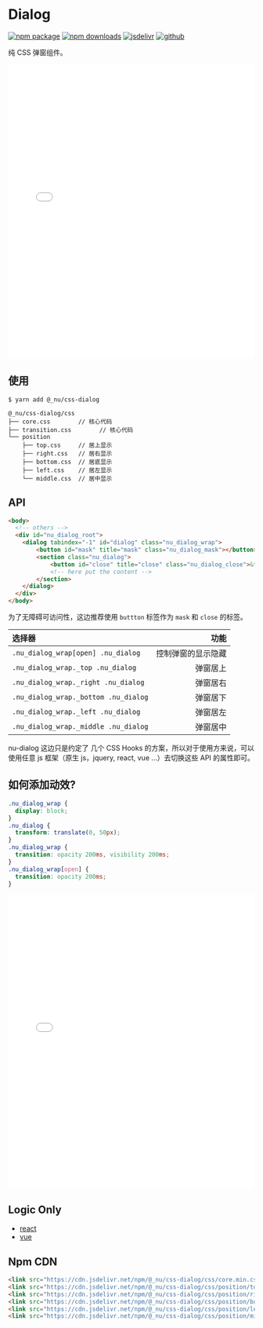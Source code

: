 # Dialog

[![npm package][npm-badge]][npm-url]
[![npm downloads][npm-downloads]][npm-url]
[![jsdelivr][jsdelivr-badge]][jsdelivr-url]
[![github][git-badge]][git-url]

[npm-badge]: https://img.shields.io/npm/v/@_nu/css-dialog.svg
[npm-url]: https://www.npmjs.org/package/@_nu/css-dialog
[npm-downloads]: https://img.shields.io/npm/dw/@_nu/css-dialog
[git-url]: https://github.com/nu-system/css-dialog
[git-badge]: https://img.shields.io/github/stars/nu-system/css-dialog.svg?style=social
[jsdelivr-badge]: https://data.jsdelivr.com/v1/package/npm/@_nu/css-dialog/badge
[jsdelivr-url]: https://www.jsdelivr.com/package/npm/@_nu/css-dialog

纯 CSS 弹窗组件。

<iframe height="600" style="width: 100%;" scrolling="no" title="nu-dialog-js" src="//codepen.io/ziven27/embed/joKGvJ/?height=265&theme-id=dark&default-tab=html,result" frameborder="no" allowtransparency="true" allowfullscreen="true">
  See the Pen <a href='https://codepen.io/ziven27/pen/joKGvJ/'>nu-dialog-js</a> by ziven27
  (<a href='https://codepen.io/ziven27'>@ziven27</a>) on <a href='https://codepen.io'>CodePen</a>.
</iframe>

## 使用

```
$ yarn add @_nu/css-dialog
```

```
@_nu/css-dialog/css
├── core.css        // 核心代码
├── transition.css        // 核心代码
└── position
    ├── top.css     // 居上显示
    ├── right.css   // 居右显示
    ├── bottom.css  // 居底显示
    ├── left.css    // 居左显示
    └── middle.css  // 居中显示
```

## API

```HTML
<body>
  <!-- others -->
  <div id="nu_dialog_root">
    <dialog tabindex="-1" id="dialog" class="nu_dialog_wrap">
        <button id="mask" title="mask" class="nu_dialog_mask"></button>
        <section class="nu_dialog">
            <button id="close" title="close" class="nu_dialog_close">&times;</button>
            <!-- here put the content -->
        </section>
    </dialog>
  </div>
</body>
```

为了无障碍可访问性，这边推荐使用 `buttton` 标签作为 `mask` 和 `close` 的标签。

| 选择器                               |               功能 |
| :----------------------------------- | -----------------: |
| `.nu_dialog_wrap[open] .nu_dialog`   | 控制弹窗的显示隐藏 |
| `.nu_dialog_wrap._top .nu_dialog`    |           弹窗居上 |
| `.nu_dialog_wrap._right .nu_dialog`  |           弹窗居右 |
| `.nu_dialog_wrap._bottom .nu_dialog` |           弹窗居下 |
| `.nu_dialog_wrap._left .nu_dialog`   |           弹窗居左 |
| `.nu_dialog_wrap._middle .nu_dialog` |           弹窗居中 |

nu-dialog 这边只是约定了 几个 CSS Hooks 的方案，所以对于使用方来说，可以使用任意 js 框架（原生 js，jquery, react, vue ...）去切换这些 API 的属性即可。

## 如何添加动效?

```css
.nu_dialog_wrap {
  display: block;
}
.nu_dialog {
  transform: translate(0, 50px);
}
.nu_dialog_wrap {
  transition: opacity 200ms, visibility 200ms;
}
.nu_dialog_wrap[open] {
  transition: opacity 200ms;
}
```

<iframe height="600" style="width: 100%;" scrolling="no" title="nu-dialog-ani" src="//codepen.io/ziven27/embed/KLemVx/?height=265&theme-id=dark&default-tab=css,result" frameborder="no" allowtransparency="true" allowfullscreen="true">
  See the Pen <a href='https://codepen.io/ziven27/pen/KLemVx/'>nu-dialog-ani</a> by ziven27
  (<a href='https://codepen.io/ziven27'>@ziven27</a>) on <a href='https://codepen.io'>CodePen</a>.
</iframe>

## Logic Only

- [react](https://nu-system.github.io/react/dialog/)
- [vue](https://nu-system.github.io/vue/dialog/)

## Npm CDN

```HTML
<link src="https://cdn.jsdelivr.net/npm/@_nu/css-dialog/css/core.min.css" />
<link src="https://cdn.jsdelivr.net/npm/@_nu/css-dialog/css/position/top.min.css">
<link src="https://cdn.jsdelivr.net/npm/@_nu/css-dialog/css/position/right.min.css">
<link src="https://cdn.jsdelivr.net/npm/@_nu/css-dialog/css/position/bottom.min.css">
<link src="https://cdn.jsdelivr.net/npm/@_nu/css-dialog/css/position/left.min.css">
<link src="https://cdn.jsdelivr.net/npm/@_nu/css-dialog/css/position/middle.min.css">
```
